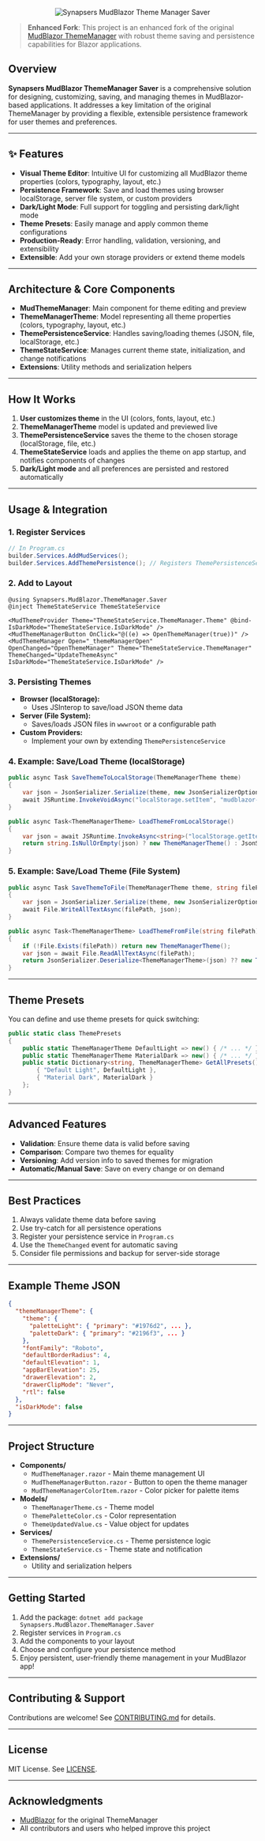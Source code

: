 <p align="center">
  <img src="Synapsers.MudBlazor.ThemeManager.Saver.webp" alt="Synapsers MudBlazor Theme Manager Saver" style="max-width: 100%; height: auto;">
</p>




> **Enhanced Fork**: This project is an enhanced fork of the original [MudBlazor ThemeManager](https://github.com/MudBlazor/ThemeManager) with robust theme saving and persistence capabilities for Blazor applications.

## Overview

**Synapsers MudBlazor ThemeManager Saver** is a comprehensive solution for designing, customizing, saving, and managing themes in MudBlazor-based applications. It addresses a key limitation of the original ThemeManager by providing a flexible, extensible persistence framework for user themes and preferences.

---

## ✨ Features

- **Visual Theme Editor**: Intuitive UI for customizing all MudBlazor theme properties (colors, typography, layout, etc.)
- **Persistence Framework**: Save and load themes using browser localStorage, server file system, or custom providers
- **Dark/Light Mode**: Full support for toggling and persisting dark/light mode
- **Theme Presets**: Easily manage and apply common theme configurations
- **Production-Ready**: Error handling, validation, versioning, and extensibility
- **Extensible**: Add your own storage providers or extend theme models

---

## Architecture & Core Components

- **MudThemeManager**: Main component for theme editing and preview
- **ThemeManagerTheme**: Model representing all theme properties (colors, typography, layout, etc.)
- **ThemePersistenceService**: Handles saving/loading themes (JSON, file, localStorage, etc.)
- **ThemeStateService**: Manages current theme state, initialization, and change notifications
- **Extensions**: Utility methods and serialization helpers

---

## How It Works

1. **User customizes theme** in the UI (colors, fonts, layout, etc.)
2. **ThemeManagerTheme** model is updated and previewed live
3. **ThemePersistenceService** saves the theme to the chosen storage (localStorage, file, etc.)
4. **ThemeStateService** loads and applies the theme on app startup, and notifies components of changes
5. **Dark/Light mode** and all preferences are persisted and restored automatically

---

## Usage & Integration

### 1. Register Services

```csharp
// In Program.cs
builder.Services.AddMudServices();
builder.Services.AddThemePersistence(); // Registers ThemePersistenceService and ThemeStateService
```

### 2. Add to Layout

```razor
@using Synapsers.MudBlazor.ThemeManager.Saver
@inject ThemeStateService ThemeStateService

<MudThemeProvider Theme="ThemeStateService.ThemeManager.Theme" @bind-IsDarkMode="ThemeStateService.IsDarkMode" />
<MudThemeManagerButton OnClick="@((e) => OpenThemeManager(true))" />
<MudThemeManager Open="_themeManagerOpen" OpenChanged="OpenThemeManager" Theme="ThemeStateService.ThemeManager" ThemeChanged="UpdateThemeAsync" IsDarkMode="ThemeStateService.IsDarkMode" />
```

### 3. Persisting Themes

- **Browser (localStorage):**
  - Uses JSInterop to save/load JSON theme data
- **Server (File System):**
  - Saves/loads JSON files in `wwwroot` or a configurable path
- **Custom Providers:**
  - Implement your own by extending `ThemePersistenceService`

### 4. Example: Save/Load Theme (localStorage)

```csharp
public async Task SaveThemeToLocalStorage(ThemeManagerTheme theme)
{
    var json = JsonSerializer.Serialize(theme, new JsonSerializerOptions { WriteIndented = true });
    await JSRuntime.InvokeVoidAsync("localStorage.setItem", "mudblazor-theme", json);
}

public async Task<ThemeManagerTheme> LoadThemeFromLocalStorage()
{
    var json = await JSRuntime.InvokeAsync<string>("localStorage.getItem", "mudblazor-theme");
    return string.IsNullOrEmpty(json) ? new ThemeManagerTheme() : JsonSerializer.Deserialize<ThemeManagerTheme>(json);
}
```

### 5. Example: Save/Load Theme (File System)

```csharp
public async Task SaveThemeToFile(ThemeManagerTheme theme, string filePath)
{
    var json = JsonSerializer.Serialize(theme, new JsonSerializerOptions { WriteIndented = true });
    await File.WriteAllTextAsync(filePath, json);
}

public async Task<ThemeManagerTheme> LoadThemeFromFile(string filePath)
{
    if (!File.Exists(filePath)) return new ThemeManagerTheme();
    var json = await File.ReadAllTextAsync(filePath);
    return JsonSerializer.Deserialize<ThemeManagerTheme>(json) ?? new ThemeManagerTheme();
}
```

---

## Theme Presets

You can define and use theme presets for quick switching:

```csharp
public static class ThemePresets
{
    public static ThemeManagerTheme DefaultLight => new() { /* ... */ };
    public static ThemeManagerTheme MaterialDark => new() { /* ... */ };
    public static Dictionary<string, ThemeManagerTheme> GetAllPresets() => new() {
        { "Default Light", DefaultLight },
        { "Material Dark", MaterialDark }
    };
}
```

---

## Advanced Features

- **Validation**: Ensure theme data is valid before saving
- **Comparison**: Compare two themes for equality
- **Versioning**: Add version info to saved themes for migration
- **Automatic/Manual Save**: Save on every change or on demand

---

## Best Practices

1. Always validate theme data before saving
2. Use try-catch for all persistence operations
3. Register your persistence service in `Program.cs`
4. Use the `ThemeChanged` event for automatic saving
5. Consider file permissions and backup for server-side storage

---

## Example Theme JSON

```json
{
  "themeManagerTheme": {
    "theme": {
      "paletteLight": { "primary": "#1976d2", ... },
      "paletteDark": { "primary": "#2196f3", ... }
    },
    "fontFamily": "Roboto",
    "defaultBorderRadius": 4,
    "defaultElevation": 1,
    "appBarElevation": 25,
    "drawerElevation": 2,
    "drawerClipMode": "Never",
    "rtl": false
  },
  "isDarkMode": false
}
```

---

## Project Structure

- **Components/**
  - `MudThemeManager.razor` - Main theme management UI
  - `MudThemeManagerButton.razor` - Button to open the theme manager
  - `MudThemeManagerColorItem.razor` - Color picker for palette items
- **Models/**
  - `ThemeManagerTheme.cs` - Theme model
  - `ThemePaletteColor.cs` - Color representation
  - `ThemeUpdatedValue.cs` - Value object for updates
- **Services/**
  - `ThemePersistenceService.cs` - Theme persistence logic
  - `ThemeStateService.cs` - Theme state and notification
- **Extensions/**
  - Utility and serialization helpers

---

## Getting Started

1. Add the package: `dotnet add package Synapsers.MudBlazor.ThemeManager.Saver`
2. Register services in `Program.cs`
3. Add the components to your layout
4. Choose and configure your persistence method
5. Enjoy persistent, user-friendly theme management in your MudBlazor app!

---

## Contributing & Support

Contributions are welcome! See [CONTRIBUTING.md](../../CONTRIBUTING.md) for details.

---

## License

MIT License. See [LICENSE](../../LICENSE).

---

## Acknowledgments

- [MudBlazor](https://mudblazor.com/) for the original ThemeManager
- All contributors and users who helped improve this project








